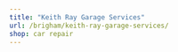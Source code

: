 ```yaml
---
title: "Keith Ray Garage Services"
url: /brigham/keith-ray-garage-services/
shop: car repair
---
```

